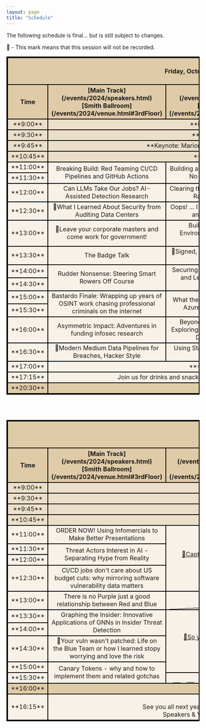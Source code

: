 ```yaml
---
layout: page
title: "Schedule"
---
```

<style>
table{
    border-collapse: collapse;
    border-spacing: 0;
    border:2px solid #000000;
    
}

th{
    border:2px solid #000000;
}

td{
    border:2px solid #000000;
    vertical-align: middle;
}
td.diagonalRising
{
	background: linear-gradient(to right bottom, #F8F1E7 0%,#F8F1E7 49.9%,#000000 50%,#000000 51%,#F8F1E7 51.1%,#F8F1E7 100%);
}

thead{
    background-color: #E0CBA8; 
}

tfoot{
    background-color: #E0CBA8; 
}
.General_items{
    background-color: #EBDFCA; 
}
tbody{
   background-color: #F8F1E7; 
}

</style>
The following schedule is final... but is still subject to changes.

🙈 - This mark means that this session will not be recorded.
<br>

<table width="100%">
<colgroup>
<col width="10%" />
<col width="30%" />
<col width="30%" />
<col width="30%" />
</colgroup>
<thead>
<tr class="header">
<th colspan=4 align="center"><br>Friday, October 25th, 2024<br><br></th>
</tr>
<tr class="header">
    <th markdown="span" align="center" rowspan=2 >Time</th>
    <th markdown="span" align="center" >[Main Track](/events/2024/speakers.html)<br>[Smith Ballroom](/events/2024/venue.html#3rdFloor)</th>
    <th markdown="span" align="center" >[Track 2](/events/2024/speakers.html)<br>[Rooms 329-327](/events/2024/venue.html#3rdFloor)</th>
    <th markdown="span" align="center" >[Workshops](/events/2024/workshops.html)<br>[Rooms 296,298](/events/2024/venue.html#2ndFloor)</th> 
</tr>
</thead>
<tbody>
    <tr class="General_items">
        <td markdown="span" align="center">**9:00**</td>
        <td markdown="span" align="center" colspan=3> **Registration Opens**</td>
    </tr>
    <tr class="General_items">
        <td markdown="span" align="center">**9:30**</td>
        <td markdown="span" align="center" colspan=3> **Opening Remarks**</td>
    </tr>
    <tr class="General_items">
        <td markdown="span" align="center">**9:45**</td>
        <td markdown="span" align="center" colspan=3> **Keynote: Marion Marschalek - Why We Research**</td>
    </tr>
    <tr class="General_items">
        <td markdown="span" align="center">**10:45**</td>
        <td markdown="span" align="center" colspan=3> **15 Minute Break**</td>
    </tr>
    <tr>
        <td markdown="span" align="center">**11:00**</td>
        <td markdown="span" align="center" rowspan=2 colspan=1>Breaking Build: Red Teaming CI/CD Pipelines and GitHub Actions</td>
        <td markdown="span" align="center" rowspan=2 colspan=1>Building a Windows WMI System With No Windows Knowledge </td>
        <td markdown="span" align="center" rowspan=2 colspan=1 rowspan=4><a href="https://bsidespdx.org/events/2024/workshops.html#resume-tuning-workshop">🙈Resume Tuning Workshop</a></td>
    </tr>
    <tr>
        <td markdown="span" align="center" colspan=1>**11:30**</td>
    </tr>
    <tr>
        <td markdown="span" align="center">**12:00**</td>
        <td markdown="span" align="center" colspan=1> Can LLMs Take Our Jobs? AI-Assisted Detection Research</td>
        <td markdown="span" align="center" colspan=1>Clearing the FOG: Unveiling the Latest Ransomware Trickery </td>
    </tr>
    <tr>
        <td markdown="span" align="center" >**12:30**</td>
        <td markdown="span" align="center" colspan=1>🙈What I Learned About Security from Auditing Data Centers </td>
        <td markdown="span" align="center" colspan=1>Oops! … I did it again: Security Pitfalls and how to avoid them </td>
    </tr>
    <tr>
        <td markdown="span" align="center" >**13:00**</td>
        <td markdown="span" align="center" colspan=1>🙈Leave your corporate masters and come work for government!</td>
        <td markdown="span" align="center" colspan=1>Building Bulletproof AWS Environments with Secure CDK Constructs </td>
        <td markdown="span" align="center" colspan=1 rowspan=4><a href="https://bsidespdx.org/events/2024/workshops.html#jonathan-reiter-and-emily-soward">🙈Incident Response for Artificial Intelligence: Playtest New Tabletop Exercises with the AIRCTL Project for fun and stickers</a></td>
    </tr>
    <tr>
        <td markdown="span" align="center" >**13:30**</td>
        <td markdown="span" align="center" colspan=1>The Badge Talk</td>
        <td markdown="span" align="center" colspan=1>🙈Signed, Sealed, Delivered: Ensuring Software Integrity </td>
    </tr>
    <tr>
        <td markdown="span" align="center" >**14:00**</td>
        <td markdown="span" align="center" rowspan=2 colspan=1>Rudder Nonsense: Steering Smart Rowers Off Course</td>
        <td markdown="span" align="center" rowspan=2 colspan=1>Securing the Future: Tackling Q-day and Leap-day challenges with CodeQL </td>
    </tr>
    <tr>
        <td markdown="span" align="center" colspan=1>**14:30**</td>
    </tr>
     <tr>
        <td markdown="span" align="center" >**15:00**</td>
<td markdown="span" align="center" colspan=1 rowspan=2>Bastardo Finale: Wrapping up years of OSINT work chasing professional criminals on the internet </td>
<td markdown="span" align="center" colspan=1 rowspan=2>What the Function: A Deep Dive into Azure Function App Security </td>
<td markdown="span" align="center" colspan=1 rowspan=4><a href="https://bsidespdx.org/events/2024/workshops.html#roll-your-own-edrxdrmdr">🙈Roll Your Own EDR/XDR/MDR</a></td>
    </tr>
     <tr>
        <td markdown="span" align="center" colspan=1>**15:30**</td>
    </tr>
     <tr>
        <td markdown="span" align="center" >**16:00**</td>
        <td markdown="span" align="center" colspan=1>Asymmetric Impact: Adventures in funding infosec research</td>
        <td markdown="span" align="center" colspan=1>Beyond the Hacker Stereotype: Exploring Cybersecurity Careers You Didn't Know Existed </td>
    </tr>
         <tr>
        <td markdown="span" align="center" >**16:30**</td>
        <td markdown="span" align="center" colspan=1>🙈Modern Medium Data Pipelines for Breaches, Hacker Style</td>
        <td markdown="span" align="center" colspan=1>Using Stardew Valley as a C2 client and infostealer </td>
    </tr>
    <tr >
        <td markdown="span" align="center">**17:00**</td>
        <td markdown="span" align="center" rowspan=1 colspan=3>***Closing Remarks***</td>
    </tr>
    <tr>
        <td markdown="span" align="center">**17:15**</td>
        <td markdown="span" align="center" colspan=3> Join us for drinks and snacks in the registration room after closing remarks</td>
    </tr>
    <tfoot>
    <tr>
        <td markdown="span" align="center">**20:30**</td>
        <td markdown="span" align="center" colspan=3> **Doors close**</td>
    </tr>
    </tfoot>
</tbody>
</table>

<br><br>

<table width="100%">
<colgroup>
    <col width="10%" />
    <col width="30%" />
    <col width="20%" />
    <col width="20%" />
    <col width="20%" />
</colgroup>
<thead>
<tr class="header">
<th colspan=5 align="center"><br>Saturday, October 26th, 2024<br><br></th>
</tr>
<tr class="header">
    <th markdown="span" align="center" rowspan=2 >Time</th>
    <th markdown="span" align="center" >[Main Track](/events/2024/speakers.html)<br>[Smith Ballroom](/events/2024/venue.html#3rdFloor)</th>
    <th markdown="span" align="center" >[Workshops A](/events/2024/workshops.html)<br>[Room 327](/events/2024/venue.html#2ndFloor)</th>
    <th markdown="span" align="center" >[Workshops B](/events/2024/workshops.html)<br>[Room 328](/events/2024/venue.html#2ndFloor)</th>
    <th markdown="span" align="center" >[Workshops C](/events/2024/workshops.html)<br>[Room 329](/events/2024/venue.html#2ndFloor)</th> 
</tr>
</thead>
<tr class="General_items">
    <td markdown="span" align="center">**9:00**</td>
    <td markdown="span" align="center" colspan=4> **Registration Opens**</td>
</tr>
<tr class="General_items">
    <td markdown="span" align="center">**9:30**</td>
    <td markdown="span" align="center" colspan=4> **Opening Remarks**</td>
</tr>
<tr class="General_items">
    <td markdown="span" align="center">**9:45**</td>
    <td markdown="span" align="center" colspan=4> **Keynote: Kees Cook**</td>
</tr>
<tr class="General_items">
    <td markdown="span" align="center">**10:45**</td>
    <td markdown="span" align="center" colspan=4> **15 Minute Break**</td>
</tr>
<tr>
    <td markdown="span" align="center">**11:00**</td>
    <td markdown="span" align="center" rowspan=1 colspan=1>ORDER NOW!  Using Infomercials to Make Better Presentations</td>
    <td markdown="span" align="center" rowspan=4 colspan=1><a href="https://bsidespdx.org/events/2024/workshops.html#capture-the-flag-ctf-with-feedback">🙈Capture The Flag (CTF) With Feedback</a></td>
    <td markdown="span" align="center" rowspan=4 colspan=1><a href="https://bsidespdx.org/events/2024/workshops.html#intro-to-generative-ai-security">🙈Intro to Generative AI security</a></td>
    <td markdown="span" align="center" rowspan=4 colspan=1><a href="https://bsidespdx.org/events/2024/workshops.html#threatshop-intro-to-web-vulnerabilities">🙈ThreatShop: Intro to Web Vulnerabilities</a></td>
</tr>
<tr>
    <td markdown="span" align="center" >**11:30**</td>
    <td markdown="span" align="center" rowspan=2 colspan=1>Threat Actors Interest in AI - Separating Hype from Reality</td>
</tr>
<tr>
    <td markdown="span" align="center">**12:00**</td>
</tr>
<tr>
    <td markdown="span" align="center" >**12:30**</td>
    <td markdown="span" align="center" colspan=1>CI/CD jobs don't care about US budget cuts: why mirroring software vulnerability data matters</td>
</tr>
<tr>
    <td markdown="span" align="center" >**13:00**</td>
    <td markdown="span" align="center" colspan=1>There is no Purple just a good relationship between Red and Blue </td>
    <td markdown="span" align="center" class="diagonalRising" colspan=3> </td>
</tr>
<tr>
    <td markdown="span" align="center" >**13:30**</td>
    <td markdown="span" align="center" colspan=1 rowspan=2> Graphing the Insider: Innovative Applications of GNNs in Insider Threat Detection</td>
    <td markdown="span" align="center" colspan=1 rowspan=4><a href="https://bsidespdx.org/events/2024/workshops.html#so-youd-like-to-present-at-a-conference">🙈So you'd like to present at a conference</a></td>
    <td markdown="span" align="center" colspan=1 rowspan=4><a href="https://bsidespdx.org/events/2024/workshops.html#an-introduction-to-generative-security-applications">🙈An Introduction to Generative Security Applications</a></td>
    <td markdown="span" align="center" colspan=1 rowspan=4><a href="https://bsidespdx.org/events/2024/workshops.html#visualizing-memory-allocations-with-windbg-and-p5js">🙈Visualizing memory allocations with Windbg and p5.js</a></td>
</tr>
<tr>
    <td markdown="span" align="center" >**14:00**</td>
</tr>
<tr>
    <td markdown="span" align="center" colspan=1>**14:30**</td>
    <td markdown="span" align="center" colspan=1>🙈Your vuln wasn't patched: Life on the Blue Team or how I learned stopy worrying and love the risk</td>
</tr>
    <tr>
    <td markdown="span" align="center" >**15:00**</td>
    <td markdown="span" align="center" colspan=1 rowspan=2>Canary Tokens - why and how to implement them and related gotchas</td>
</tr>
    <tr>
    <td markdown="span" align="center" colspan=1>**15:30**</td>
    <td markdown="span" align="center" class="diagonalRising" colspan=3 rowspan=1></td>
<tr style="background-color: #E0CBA8;">
    <td markdown="span" align="center">**16:00**</td>
    <td markdown="span" align="center" rowspan=1 colspan=4>***Closing Remarks***</td>
</tr>
<tr>
    <td markdown="span" align="center">**16:15**</td>
    <td markdown="span" align="center" colspan=4> **BSIDES Portland 2025 Planning begins**<br>See you all next year or sooner! We'll be packing up and out of the venue immediately after closing. <br>Speakers & Volunteers, see your email for details about the VIP thank-you afterparty.</td>
</tr>



<!-- <tr>
    <td markdown="span" align="center">Second column **fields**</td>
    <td markdown="span" align="left">Some more descriptive text.</td>
    <td markdown="span" align="left"> text</td>
</tr> -->

